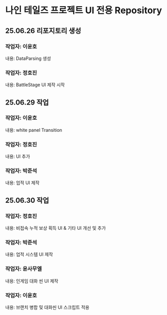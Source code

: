 # 나인 테일즈 프로젝트 UI 전용 Repository

## 25.06.26 리포지토리 생성
### 작업자: 이윤호
내용: DataParsing 생성

### 작업자: 정호진
내용: BattleStage UI 제작 시작

## 25.06.29 작업
### 작업자: 이윤호
내용: white panel Transition

### 작업자: 정호진
내용: UI 추가

### 작업자: 박준석
내용: 업적 UI 제작

## 25.06.30 작업
### 작업자: 정호진
내용: 비접속 누적 보상 획득 UI & 기타 UI 개선 및 추가

### 작업자: 박준석
내용: 업적 시스템 UI 제작

### 작업자: 윤사무엘
내용: 인게임 대화 씬 UI 제작

### 작업자: 이윤호
내용: 브랜치 병합 및 대화씬 UI 스크립트 적용
